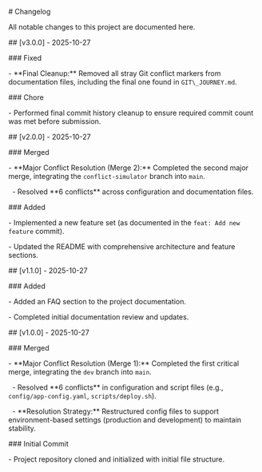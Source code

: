 \# Changelog

All notable changes to this project are documented here.



\## \[v3.0.0] - 2025-10-27

\### Fixed

\- \*\*Final Cleanup:\*\* Removed all stray Git conflict markers from documentation files, including the final one found in `GIT\_JOURNEY.md`.



\### Chore

\- Performed final commit history cleanup to ensure required commit count was met before submission.



\## \[v2.0.0] - 2025-10-27

\### Merged

\- \*\*Major Conflict Resolution (Merge 2):\*\* Completed the second major merge, integrating the `conflict-simulator` branch into `main`.

&nbsp;   - Resolved \*\*6 conflicts\*\* across configuration and documentation files.



\### Added

\- Implemented a new feature set (as documented in the `feat: Add new feature` commit).

\- Updated the README with comprehensive architecture and feature sections.



\## \[v1.1.0] - 2025-10-27

\### Added

\- Added an FAQ section to the project documentation.

\- Completed initial documentation review and updates.



\## \[v1.0.0] - 2025-10-27

\### Merged

\- \*\*Major Conflict Resolution (Merge 1):\*\* Completed the first critical merge, integrating the `dev` branch into `main`.

&nbsp;   - Resolved \*\*6 conflicts\*\* in configuration and script files (e.g., `config/app-config.yaml`, `scripts/deploy.sh`).

&nbsp;   - \*\*Resolution Strategy:\*\* Restructured config files to support environment-based settings (production and development) to maintain stability.



\### Initial Commit

\- Project repository cloned and initialized with initial file structure.


